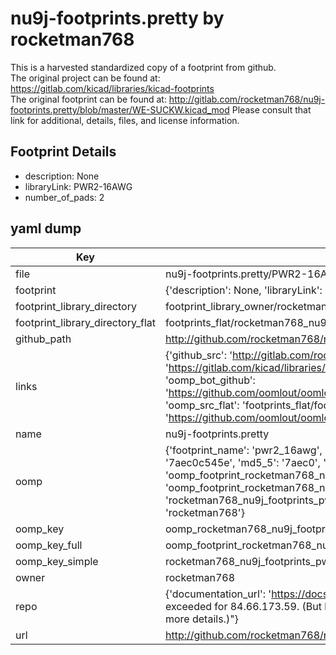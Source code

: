 # nu9j-footprints.pretty by rocketman768  
This is a harvested standardized copy of a footprint from github.  
The original project can be found at:  
https://gitlab.com/kicad/libraries/kicad-footprints  
The original footprint can be found at:
http://gitlab.com/rocketman768/nu9j-footprints.pretty/blob/master/WE-SUCKW.kicad_mod
Please consult that link for additional, details, files, and license information.  
## Footprint Details
* description: None  
* libraryLink: PWR2-16AWG  
* number_of_pads: 2  
## yaml dump  
| Key | Value |  
| --- | --- |  
| file | nu9j-footprints.pretty/PWR2-16AWG.kicad_mod |  
| footprint | {'description': None, 'libraryLink': 'PWR2-16AWG', 'number_of_pads': 2} |  
| footprint_library_directory | footprint_library_owner/rocketman768_nu9j-footprints.pretty |  
| footprint_library_directory_flat | footprints_flat/rocketman768_nu9j_footprints_pwr2_16awg/working |  
| github_path | http://github.com/rocketman768/nu9j-footprints.pretty/blob/master/PWR2-16AWG.kicad_mod |  
| links | {'github_src': 'http://gitlab.com/rocketman768/nu9j-footprints.pretty/blob/master/WE-SUCKW.kicad_mod', 'github_src_repo': 'https://gitlab.com/kicad/libraries/kicad-footprints', 'oomp_bot': 'footprints/rocketman768_nu9j_footprints_pwr2_16awg/working', 'oomp_bot_github': 'https://github.com/oomlout/oomlout_oomp_footprint_bot/tree/main/footprints/rocketman768_nu9j_footprints_pwr2_16awg/working', 'oomp_src_flat': 'footprints_flat/footprints_flat/rocketman768_nu9j_footprints_pwr2_16awg/working', 'oomp_src_flat_github': 'https://github.com/oomlout/oomlout_oomp_footprint_src/tree/main/footprints_flat/rocketman768_nu9j_footprints_pwr2_16awg/working'} |  
| name | nu9j-footprints.pretty |  
| oomp | {'footprint_name': 'pwr2_16awg', 'library_name': 'nu9j_footprints', 'md5': '7aec0c545ec317756e82b230de520800', 'md5_10': '7aec0c545e', 'md5_5': '7aec0', 'md5_6': '7aec0c', 'oomp_key': 'oomp_rocketman768_nu9j_footprints_pwr2_16awg', 'oomp_key_extra': 'oomp_footprint_rocketman768_nu9j_footprints_pwr2_16awg', 'oomp_key_full': 'oomp_footprint_rocketman768_nu9j_footprints_pwr2_16awg_7aec0c', 'oomp_key_simple': 'rocketman768_nu9j_footprints_pwr2_16awg', 'original_filename': 'nu9j-footprints.pretty/PWR2-16AWG.kicad_mod', 'owner_name': 'rocketman768'} |  
| oomp_key | oomp_rocketman768_nu9j_footprints_pwr2_16awg |  
| oomp_key_full | oomp_footprint_rocketman768_nu9j_footprints_pwr2_16awg |  
| oomp_key_simple | rocketman768_nu9j_footprints_pwr2_16awg |  
| owner | rocketman768 |  
| repo | {'documentation_url': 'https://docs.github.com/rest/overview/resources-in-the-rest-api#rate-limiting', 'message': "API rate limit exceeded for 84.66.173.59. (But here's the good news: Authenticated requests get a higher rate limit. Check out the documentation for more details.)"} |  
| url | http://github.com/rocketman768/nu9j-footprints.pretty |  

